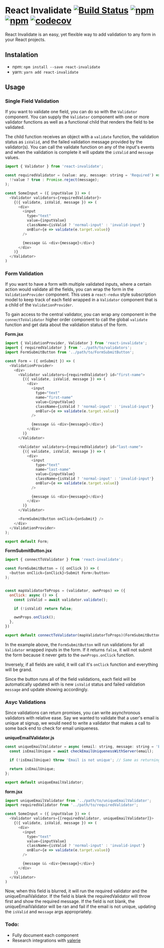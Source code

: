 # React Invalidate [![Build Status](https://travis-ci.org/colevoss/react-invalidate.svg?branch=master)](https://travis-ci.org/colevoss/react-invalidate) [![npm](https://img.shields.io/npm/v/react-invalidate.svg)](https://www.npmjs.com/package/react-invalidate) [![npm](https://img.shields.io/npm/dm/react-invalidate.svg)](https://www.npmjs.com/package/react-invalidate) [![codecov](https://codecov.io/gh/colevoss/react-invalidate/branch/master/graph/badge.svg)](https://codecov.io/gh/colevoss/react-invalidate)

React Invalidate is an easy, yet flexible way to add validation to any form in your React projects.


## Instalation
* npm: `npm install --save react-invalidate`
* yarn: `yarn add react-invalidate`


## Usage

### Single Field Validation
If you want to validate one field, you can do so with the `Validator` component. You can supply the `Validator`
component with one or more validator functions as well as a functional child that renders the field to be validated.

The child function receives an object with a `validate` function, the validation status as `isValid`, and the failed
validation message provided by the validator(s). You can call the validate function on any of the input's events
and when the validation is complete it will update the `isValid` and `message` values.

```javascript
import { Validator } from 'react-invalidate';

const requiredValidator = (value: any, message: string = 'Required') => (
  !!value ? true : Promise.reject(message);
);

const SomeInput = ({ inputValue }) => (
  <Validator validators={requiredValidator}>
    {({ validate, isValid, message }) => (
      <div>
        <input
          type="text"
          value={inputValue}
          className={isValid ? 'normal-input' : 'invalid-input'}
          onBlur={e => validate(e.target.value)}
        />

        {message && <div>{message}</div>}
      </div>
    )}
  </Validator>
)
```

### Form Validation
If you want to have a form with multiple validated inputs, where a certain action would validate all the fields, you
can wrap the form in the `ValidationProvider` component. This uses a `react-redux` style subscription model to keep track
of each field wrapped in a `Validator` component that is a child of the `ValidationProvider`.

To gain access to the central validator, you can wrap any component in the `connectToValidator` higher order component
to call the global `validate` function and get data about the validation status of the form.

**Form.jsx**
```javascript
import { ValidationProvider, Validator } from 'react-invalidate';
import { requiredValidator } from '../path/to/validators';
import FormSubmitButton from '../path/to/FormSubmitButton';

const Form = ({ onSubmit }) => (
  <ValidationProvider>
    <div>
      <Validator validators={requiredValidator} id="first-name">
        {({ validate, isValid, message }) => (
          <div>
            <input
              type="text"
              name="first-name"
              value={inputValue}
              className={isValid ? 'normal-input' : 'invalid-input'}
              onBlur={e => validate(e.target.value)}
            />

            {message && <div>{message}</div>}
          </div>
        )}
      </Validator>

      <Validator validators={requiredValidator} id="last-name">
        {({ validate, isValid, message }) => (
          <div>
            <input
              type="text"
              name="last-name"
              value={inputValue}
              className={isValid ? 'normal-input' : 'invalid-input'}
              onBlur={e => validate(e.target.value)}
            />

            {message && <div>{message}</div>}
          </div>
        )}
      </Validator>

      <FormSubmitButton onClick={onSubmit} />
    </div>
  </ValidationProvider>
);

export default Form;
```

**FormSubmitButton.jsx**
```javascript
import { connectToValidator } from 'react-invalidate';

const FormSubmitButton = ({ onClick }) => (
  <button onClick={onClick}>Submit Form</button>
);


const mapValidatorToProps = (validator, ownProps) => ({
  onClick: async () => {
    const isValid = await validator.validate();

    if (!isValid) return false;

    ownProps.onClick();
  },
})

export default connectToValidator(mapValidatorToProps)(FormSubmitButton);
```

In the example above, the `FormSubmitButton` will run validations for all `Validator` wrapped inputs in the form. If
it returns `false`, it will not submit the form because it never gets to the `ownProps.onClick` function.

Inversely, if all fields are valid, it will call it's `onClick` function and everything will be grand.

Since the button runs all of the field validations, each field will be automatically updated with is new `isValid` status
and failed validation `message` and update showing accordingly.


### Asyc Validations
Since validations can return promises, you can write asynchronous validators with relative ease. Say we wanted to validate
that a user's email is unique at signup, we would need to write a validator that makes a call to some back end to check for
email uniqueness.

**uniqueEmailValidator.js**
```javascript
const uniqueEmailValidator = async (email: string, message: string = 'Email must be unique') => {
  const isEmailUnique = await checkEmailUniquenessWithServer(email);

  if (!isEmailUnique) throw 'Email is not unique'; // Same as returning a rejected promise

  return isEmailUnique;
};

export default uniqueEmailValidator;
```

**form.jsx**
```javascript
import uniqueEmailValidator from '../path/to/uniqueEmailValidator';
import requiredValidator from '../path/to/requiredValidator';

const SomeInput = ({ inputValue }) => (
  <Validator validators={[requiredValidator, uniqueEmailValidator]}>
    {({ validate, isValid, message }) => (
      <div>
        <input
          type="text"
          value={inputValue}
          className={isValid ? 'normal-input' : 'invalid-input'}
          onBlur={e => validate(e.target.value)}
        />

        {message && <div>{message}</div>}
      </div>
    )}
  </Validator>
)
```

Now, when this field is blurred, it will run the required validator and the uniqueEmailValidator. If the field is blank
the requiredValidator will throw first and show the required message. If the field is not blank, the uniqueEmailValidator
will be ran and fail if the email is not unique, updating the `isValid` and `message` args appropriately.


### Todo:
* Fully document each component
* Research integrations with [valerie](https://github.com/developerdizzle/valerie)
